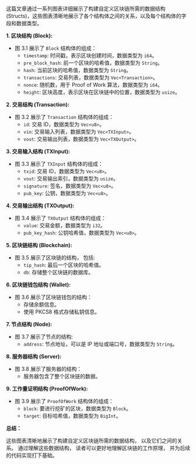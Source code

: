 这篇文章通过一系列图表详细展示了构建自定义区块链所需的数据结构 (Structs)，这些图表清晰地展示了各个结构体之间的关系，以及每个结构体的字段和数据类型。

**1. 区块结构 (Block):**

* 图 3.1 展示了 `Block`  结构体的组成：
  - `timestamp`:  时间戳，表示区块创建时间，数据类型为 `i64`。
  - `pre_block_hash`:   前一个区块的哈希值，数据类型为 `String`。
  - `hash`:   当前区块的哈希值，数据类型为 `String`。
  - `transactions`:   交易列表，数据类型为 `Vec<Transaction>`。
  - `nonce`:   随机数，用于 Proof of Work 算法，数据类型为 `i64`。
  - `height`:   区块高度，表示区块在区块链中的位置，数据类型为 `usize`。

**2. 交易结构 (Transaction):**

* 图 3.2 展示了 `Transaction`  结构体的组成：
  - `id`:   交易 ID，数据类型为 `Vec<u8>`。
  - `vin`:   交易输入列表，数据类型为 `Vec<TXInput>`。
  - `vout`:   交易输出列表，数据类型为 `Vec<TXOutput>`。

**3. 交易输入结构 (TXInput):**

* 图 3.3 展示了 `TXInput`  结构体的组成：
  - `txid`:   交易 ID，数据类型为 `Vec<u8>`。
  - `vout`:   交易输出索引，数据类型为 `usize`。
  - `signature`:   签名，数据类型为 `Vec<u8>`。
  - `pub_key`:   公钥，数据类型为 `Vec<u8>`。

**4. 交易输出结构 (TXOutput):**

* 图 3.4 展示了 `TXOutput`  结构体的组成：
  - `value`:   交易金额，数据类型为 `i32`。
  - `pub_key_hash`:   公钥哈希值，数据类型为 `Vec<u8>`。

**5. 区块链结构 (Blockchain):**

* 图 3.5 展示了区块链的结构， 包括:
  - `tip_hash`:  最后一个区块的哈希值。
  - `db`:  存储整个区块链的数据库。

**6. 区块链钱包结构 (Wallet):**

* 图 3.6  展示了区块链钱包的结构：
  - 存储余额信息。
  - 使用 PKCS8 格式存储私钥信息。

**7. 节点结构 (Node):**

* 图 3.7  展示了节点的结构:
  - `address`:  节点地址，可以是 IP 地址或端口号，数据类型为 `String`。

**8. 服务器结构 (Server):**

* 图 3.8  展示了服务器的结构：
  - 服务器包含了整个区块链的数据。

**9. 工作量证明结构 (ProofOfWork):**

* 图 3.9  展示了 `ProofOfWork`  结构体的组成：
  - `block`:  要进行挖矿的区块，数据类型为 `Block`。
  - `target`:  目标哈希值，数据类型为 `BigInt`。

**总结：**

这些图表清晰地展示了构建自定义区块链所需的数据结构， 以及它们之间的关系。 通过理解这些数据结构， 读者可以更好地理解区块链的工作原理， 并为后续的代码实现打下基础。
